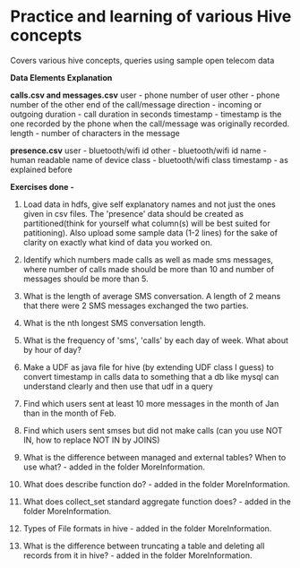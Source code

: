 # Practice and learning of various Hive concepts
Covers various hive concepts, queries using sample open telecom data

**Data Elements Explanation**

**calls.csv and messages.csv**
user - phone number of user
other - phone number of the other end of the call/message
direction - incoming or outgoing
duration - call duration in seconds
timestamp - timestamp is the one recorded by the phone when the call/message was originally recorded.
length - number of characters in the message

**presence.csv**
user - bluetooth/wifi id
other - bluetooth/wifi id
name - human readable name of device
class - bluetooth/wifi class
timestamp - as explained before

**Exercises done -**
1. Load data in hdfs, give self explanatory names and not just the ones given in csv files. The 'presence' data should be created as partitioned(think for yourself what column(s) will be best suited for patitioning). Also upload some sample data (1-2 lines) for the sake of clarity on exactly what kind of data you worked on.

2. Identify which numbers made calls as well as made sms messages, where number of calls made should be more than 10 and number of messages should be more than 5.

3. What is the length of average SMS conversation. A length of 2 means that there were 2 SMS messages exchanged the two parties.

4. What is the nth longest SMS conversation length.

5. What is the frequency of 'sms', 'calls' by each day of week. What about by hour of day?

6. Make a UDF as java file for hive (by extending UDF class I guess) to convert timestamp in calls data to something that a db like mysql can understand clearly and then use that udf in a query

7. Find which users sent at least 10 more messages in the month of Jan than in the month of Feb.

8. Find which users sent smses but did not make calls (can you use NOT IN, how to replace NOT IN by JOINS)

9. What is the difference between managed and external tables? When to use what? - added in the folder MoreInformation.
    
10. What does describe function do? - added in the folder MoreInformation.

11. What does collect_set standard aggregate function does? - added in the folder MoreInformation.

12. Types of File formats in hive - added in the folder MoreInformation.

13. What is the difference between truncating a table and deleting all records from it in hive? - added in the folder MoreInformation.